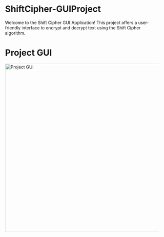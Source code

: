 # ShiftCipher-GUIProject
Welcome to the Shift Cipher GUI Application! This project offers a user-friendly interface to encrypt and decrypt text using the Shift Cipher algorithm. 

# Project GUI

<img src="https://github.com/akgaur12/ShiftCipher-GUIProject/assets/134853842/4403ce9b-a410-4ee9-8bfb-18024db2ffa8" alt="Project GUI" width="550">

